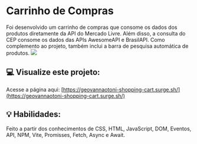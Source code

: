 # Carrinho de Compras
Foi desenvolvido um carrinho de compras que consome os dados dos produtos diretamente da API do Mercado Livre. Além disso, a consulta do CEP consome os dados das APIs AwesomeAPI e BrasilAPI. Como complemento ao projeto, também inclui a barra de pesquisa automática de produtos.
<img src="./shopping-cart.gif">

## :computer: Visualize este projeto:
Acesse a página aqui:
[https://geovannaotoni-shopping-cart.surge.sh/](https://geovannaotoni-shopping-cart.surge.sh/)

## :bulb: Habilidades:
Feito a partir dos conhecimentos de CSS, HTML, JavaScript, DOM, Eventos, API, NPM, Vite, Promisses, Fetch, Async e Await.